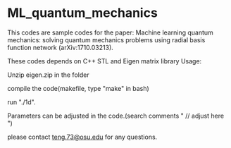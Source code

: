 # ML_quantum_mechanics
This codes are sample codes for the paper: Machine learning quantum mechanics: solving quantum mechanics problems using radial basis function network (arXiv:1710.03213).

These codes depends on C++ STL and Eigen matrix library
Usage:

Unzip eigen.zip in the folder

compile the code(makefile, type "make" in bash)

run "./1d".

Parameters can be adjusted in the code.(search comments   "  // adjust here ")

please contact teng.73@osu.edu for any questions.


